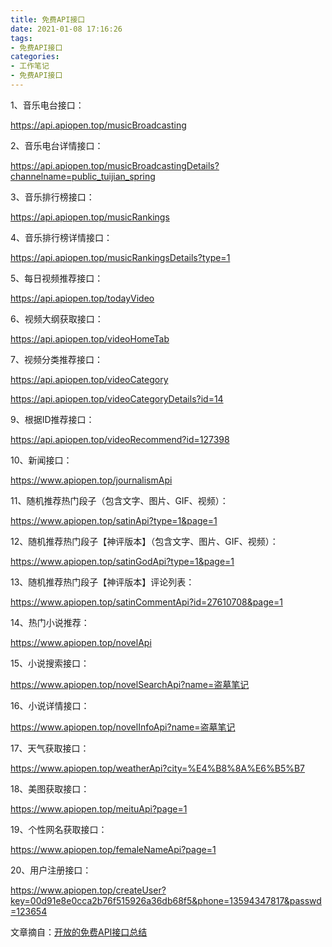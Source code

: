 ```yaml
---
title: 免费API接口
date: 2021-01-08 17:16:26
tags:
- 免费API接口
categories: 
- 工作笔记
- 免费API接口
---
```


1、音乐电台接口：

https://api.apiopen.top/musicBroadcasting

2、音乐电台详情接口：

https://api.apiopen.top/musicBroadcastingDetails?channelname=public_tuijian_spring

3、音乐排行榜接口：

https://api.apiopen.top/musicRankings

4、音乐排行榜详情接口：

https://api.apiopen.top/musicRankingsDetails?type=1

5、每日视频推荐接口：

https://api.apiopen.top/todayVideo

6、视频大纲获取接口：

https://api.apiopen.top/videoHomeTab

7、视频分类推荐接口：

https://api.apiopen.top/videoCategory

https://api.apiopen.top/videoCategoryDetails?id=14

9、根据ID推荐接口：

https://api.apiopen.top/videoRecommend?id=127398

10、新闻接口：

https://www.apiopen.top/journalismApi

11、随机推荐热门段子（包含文字、图片、GIF、视频）：

https://www.apiopen.top/satinApi?type=1&page=1

12、随机推荐热门段子【神评版本】（包含文字、图片、GIF、视频）：

https://www.apiopen.top/satinGodApi?type=1&page=1

13、随机推荐热门段子【神评版本】评论列表：

https://www.apiopen.top/satinCommentApi?id=27610708&page=1

14、热门小说推荐：

https://www.apiopen.top/novelApi

15、小说搜索接口：

https://www.apiopen.top/novelSearchApi?name=盗墓笔记

16、小说详情接口：

https://www.apiopen.top/novelInfoApi?name=盗墓笔记

17、天气获取接口：

https://www.apiopen.top/weatherApi?city=%E4%B8%8A%E6%B5%B7

18、美图获取接口：

https://www.apiopen.top/meituApi?page=1

19、个性网名获取接口：

https://www.apiopen.top/femaleNameApi?page=1

20、用户注册接口：

https://www.apiopen.top/createUser?key=00d91e8e0cca2b76f515926a36db68f5&phone=13594347817&passwd=123654


文章摘自：[开放的免费API接口总结](https://zhuanlan.zhihu.com/p/79463188)